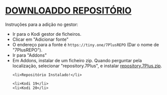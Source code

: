 # <a href="repository.jokerREPO.zip">DOWNLOADDO REPOSITÓRIO</a>

Instruções para a adição no gestor:


<p align="left">
  <ul>
    <li>Ir para o Kodi gestor de ficheiros.</li>
    <li>Clicar em "Adicionar fonte"</li>
    <li>O endereço para a fonte é <code>https://tiny.one/7PlusREPO</code> (Dar o nome de "7PlusREPO").</li>
    <li>Ir para "Addons"</li>
    <li>Em Addons, instalar de um ficheiro zip. Quando perguntar pela localização, selecionar "repository.7Plus", e instalar <a href="repository.7Plus.zip">repository.7Plus.zip</a>.</li>
    
    <li>Repositório Instalado!</li>
    
    <li>Kodi 19</li>
    <li>Kodi 20</li>
</ul>

                                      
                                       

</p>

